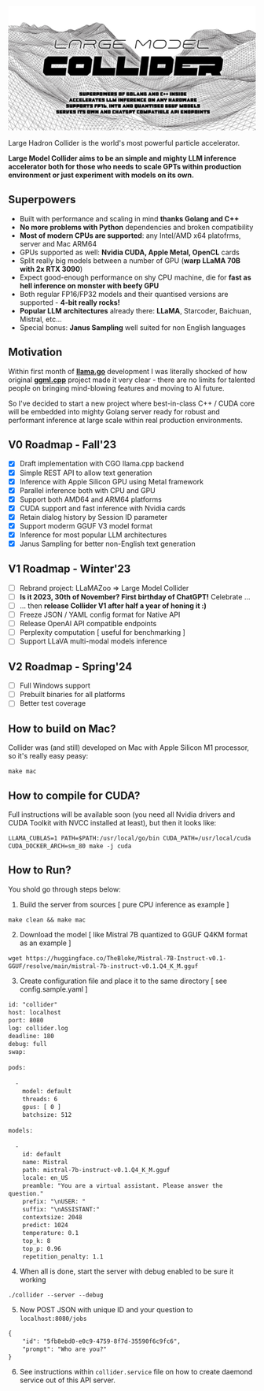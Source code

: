 ![](./logo.jpg?raw=true)

Large Hadron Collider is the world's most powerful particle accelerator.

**Large Model Collider aims to be an simple and mighty LLM inference accelerator both for those who needs to scale GPTs within production environment or just experiment with models on its own.**

## Superpowers

- Built with performance and scaling in mind **thanks Golang and C++**
- **No more problems with Python** dependencies and broken compatibility
- **Most of modern CPUs are supported**: any Intel/AMD x64 platofrms, server and Mac ARM64
- GPUs supported as well: **Nvidia CUDA, Apple Metal, OpenCL** cards
- Split really big models between a number of GPU (**warp LLaMA 70B with 2x RTX 3090**)
- Expect good-enough performance on shy CPU machine, die for **fast as hell inference on monster with beefy GPU**
- Both regular FP16/FP32 models and their quantised versions are supported - **4-bit really rocks!**
- **Popular LLM architectures** already there: **LLaMA**, Starcoder, Baichuan, Mistral, etc...
- Special bonus: **Janus Sampling** well suited for non English languages

## Motivation

Within first month of **[llama.go](https://github.com/gotzmann/llama.go)** development I was literally shocked of how original **[ggml.cpp](https://github.com/ggerganov/llama.cpp)** project made it very clear - there are no limits for talented people on bringing mind-blowing features and moving to AI future.

So I've decided to start a new project where best-in-class C++ / CUDA core will be embedded into mighty Golang server ready for robust and performant inference at large scale within real production environments.

## V0 Roadmap - Fall'23

- [x] Draft implementation with CGO llama.cpp backend
- [x] Simple REST API to allow text generation
- [x] Inference with Apple Silicon GPU using Metal framework
- [x] Parallel inference both with CPU and GPU
- [x] Support both AMD64  and ARM64 platforms
- [x] CUDA support and fast inference with Nvidia cards
- [x] Retain dialog history by Session ID parameter
- [x] Support moderm GGUF V3 model format
- [x] Inference for most popular LLM architectures
- [x] Janus Sampling for better non-English text generation

## V1 Roadmap - Winter'23

- [ ] Rebrand project: LLaMAZoo => Large Model Collider
- [ ] **Is it 2023, 30th of November? First birthday of ChatGPT!** Celebrate ...
- [ ] ... then **release Collider V1 after half a year of honing it :)**
- [ ] Freeze JSON / YAML config format for Native API
- [ ] Release OpenAI API compatible endpoints
- [ ] Perplexity computation [ useful for benchmarking ]
- [ ] Support LLaVA multi-modal models inference

## V2 Roadmap - Spring'24

- [ ] Full Windows support
- [ ] Prebuilt binaries for all platforms
- [ ] Better test coverage

## How to build on Mac?

Collider was (and still) developed on Mac with Apple Silicon M1 processor, so it's really easy peasy:

```shell
make mac
```

## How to compile for CUDA?

Full instructions will be available soon (you need all Nvidia drivers and CUDA Toolkit with NVCC installed at least), but then it looks like:

```shell
LLAMA_CUBLAS=1 PATH=$PATH:/usr/local/go/bin CUDA_PATH=/usr/local/cuda CUDA_DOCKER_ARCH=sm_80 make -j cuda
```

## How to Run?

You shold go through steps below:

1) Build the server from sources [ pure CPU inference as example ]

```shell
make clean && make mac
```

2) Download the model [ like Mistral 7B quantized to GGUF Q4KM format as an example ]

```shell
wget https://huggingface.co/TheBloke/Mistral-7B-Instruct-v0.1-GGUF/resolve/main/mistral-7b-instruct-v0.1.Q4_K_M.gguf
```

3) Create configuration file and place it to the same directory [ see config.sample.yaml ] 

```shell
id: "collider"
host: localhost
port: 8080
log: collider.log
deadline: 180
debug: full
swap:

pods: 

  -
    model: default
    threads: 6
    gpus: [ 0 ]
    batchsize: 512

models:

  -
    id: default
    name: Mistral
    path: mistral-7b-instruct-v0.1.Q4_K_M.gguf
    locale: en_US
    preamble: "You are a virtual assistant. Please answer the question."
    prefix: "\nUSER: "
    suffix: "\nASSISTANT:"
    contextsize: 2048
    predict: 1024
    temperature: 0.1
    top_k: 8
    top_p: 0.96
    repetition_penalty: 1.1
```    

4) When all is done, start the server with debug enabled to be sure it working

```shell
./collider --server --debug
```

5) Now POST JSON with unique ID and your question to `localhost:8080/jobs`

```shell
{
    "id": "5fb8ebd0-e0c9-4759-8f7d-35590f6c9fc6",
    "prompt": "Who are you?"
}
```

6) See instructions within `collider.service` file on how to create daemond service out of this API server.